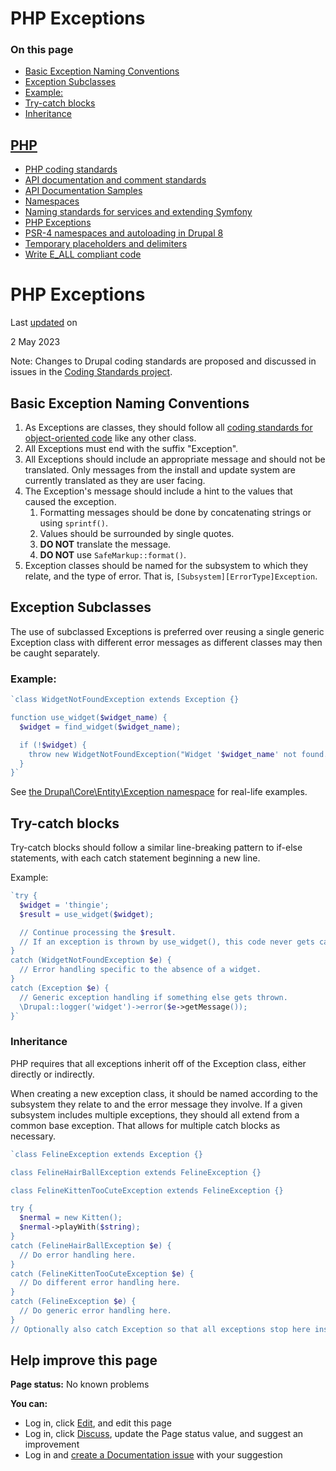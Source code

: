 # PHP Exceptions

### On this page

-   [Basic Exception Naming Conventions](/docs/develop/coding-standards/php-exceptions#conventions)
-   [Exception Subclasses](/docs/develop/coding-standards/php-exceptions#subclass)
-   [Example:](/docs/develop/coding-standards/php-exceptions#s-example)
-   [Try-catch blocks](/docs/develop/coding-standards/php-exceptions#s-try-catch-blocks)
-   [Inheritance](/docs/develop/coding-standards/php-exceptions#s-inheritance)

## [PHP](/docs/develop/standards/php)

-   [PHP coding standards](/docs/develop/standards/php/php-coding-standards)
-   [API documentation and comment standards](/docs/develop/standards/php/api-documentation-and-comment-standards)
-   [API Documentation Samples](/docs/develop/standards/php/api-documentation-examples)
-   [Namespaces](/docs/develop/coding-standards/namespaces)
-   [Naming standards for services and extending Symfony](/docs/develop/coding-standards/naming-standards-for-services-and-extending-symfony)
-   [PHP Exceptions](/docs/develop/coding-standards/php-exceptions)
-   [PSR-4 namespaces and autoloading in Drupal 8](/docs/develop/standards/php/psr-4-namespaces-and-autoloading-in-drupal-8)
-   [Temporary placeholders and delimiters](/docs/develop/coding-standards/temporary-placeholders-and-delimiters)
-   [Write E\_ALL compliant code](/docs/develop/coding-standards/write-e_all-compliant-code)

# PHP Exceptions

Last [updated](/node/608166/discuss) on

2 May 2023

Note: Changes to Drupal coding standards are proposed and discussed in issues in the [Coding Standards project](/project/coding_standards).

## [](#conventions "Permalink to this headline")Basic Exception Naming Conventions

1.  As Exceptions are classes, they should follow all [coding standards for object-oriented code](http://drupal.org/node/608152) like any other class.
2.  All Exceptions must end with the suffix "Exception".
3.  All Exceptions should include an appropriate message and should not be translated. Only messages from the install and update system are currently translated as they are user facing.
4.  The Exception's message should include a hint to the values that caused the exception.
    1.  Formatting messages should be done by concatenating strings or using `sprintf()`.
    2.  Values should be surrounded by single quotes.
    3.  **DO NOT** translate the message.
    4.  **DO NOT** use `SafeMarkup::format()`.
5.  Exception classes should be named for the subsystem to which they relate, and the type of error. That is, `[Subsystem][ErrorType]Exception`.

## [](#subclass "Permalink to this headline")Exception Subclasses

The use of subclassed Exceptions is preferred over reusing a single generic Exception class with different error messages as different classes may then be caught separately.

### [](#s-example "Permalink to this headline")Example:
```php
`class WidgetNotFoundException extends Exception {}

function use_widget($widget_name) {
  $widget = find_widget($widget_name);

  if (!$widget) {
    throw new WidgetNotFoundException("Widget '$widget_name' not found.");
  }
}`
```
See [the Drupal\\Core\\Entity\\Exception namespace](https://api.drupal.org/api/drupal/namespace/Drupal!Core!Entity!Exception/8.2.x) for real-life examples.

## [](#s-try-catch-blocks "Permalink to this headline")Try-catch blocks

Try-catch blocks should follow a similar line-breaking pattern to if-else statements, with each catch statement beginning a new line.

Example:
```php
`try {
  $widget = 'thingie';
  $result = use_widget($widget);

  // Continue processing the $result.
  // If an exception is thrown by use_widget(), this code never gets called.
}
catch (WidgetNotFoundException $e) {
  // Error handling specific to the absence of a widget.
}
catch (Exception $e) {
  // Generic exception handling if something else gets thrown.
  \Drupal::logger('widget')->error($e->getMessage());
}`
```
### [](#s-inheritance "Permalink to this headline")Inheritance

PHP requires that all exceptions inherit off of the Exception class, either directly or indirectly.

When creating a new exception class, it should be named according to the subsystem they relate to and the error message they involve. If a given subsystem includes multiple exceptions, they should all extend from a common base exception. That allows for multiple catch blocks as necessary.
```php
`class FelineException extends Exception {}

class FelineHairBallException extends FelineException {}

class FelineKittenTooCuteException extends FelineException {}

try {
  $nermal = new Kitten();
  $nermal->playWith($string);
}
catch (FelineHairBallException $e) {
  // Do error handling here.
}
catch (FelineKittenTooCuteException $e) {
  // Do different error handling here.
}
catch (FelineException $e) {
  // Do generic error handling here.
}
// Optionally also catch Exception so that all exceptions stop here instead of propagating up.`
```
## Help improve this page

**Page status:** No known problems

  
**You can:**  

-   Log in, click [Edit](/node/608166/edit), and edit this page
-   Log in, click [Discuss](/node/608166/discuss), update the Page status value, and suggest an improvement
-   Log in and [create a Documentation issue](/node/add/project-issue/documentation?title=Suggestion%20for%3A%20%28608166%29%20PHP%20Exceptions) with your suggestion